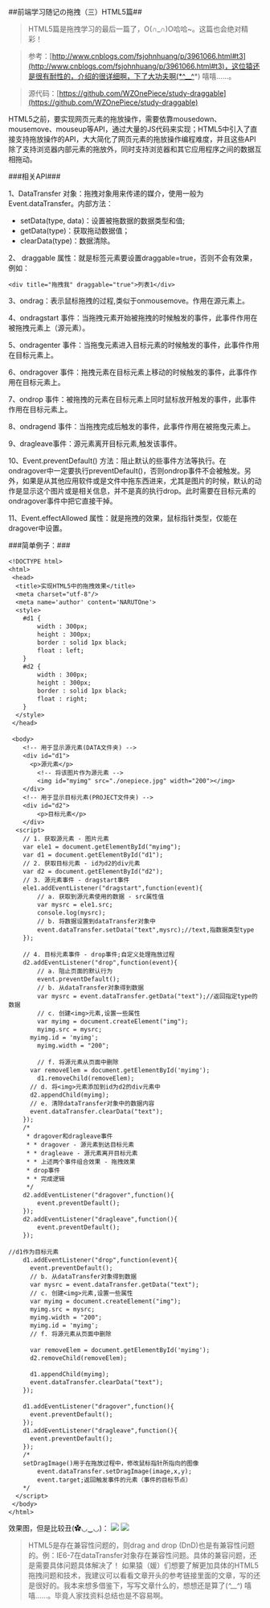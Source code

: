 ##前端学习随记の拖拽（三）HTML5篇##

>HTML5篇是拖拽学习的最后一篇了，O(∩_∩)O哈哈~。这篇也会绝对精彩！

>参考：[http://www.cnblogs.com/fsjohnhuang/p/3961066.html#t3](http://www.cnblogs.com/fsjohnhuang/p/3961066.html#t3)，这位猿还是很有耐性的，介绍的很详细啊，下了大功夫啊(*^__^*) 嘻嘻……。

>源代码：[https://github.com/WZOnePiece/study-draggable](https://github.com/WZOnePiece/study-draggable)

HTML5之前，要实现网页元素的拖放操作，需要依靠mousedown、mousemove、mouseup等API，通过大量的JS代码来实现；HTML5中引入了直接支持拖放操作的API，大大简化了网页元素的拖放操作编程难度，并且这些API除了支持浏览器内部元素的拖放外，同时支持浏览器和其它应用程序之间的数据互相拖动。

###相关API###

1、DataTransfer 对象：拖拽对象用来传递的媒介，使用一般为Event.dataTransfer。内部方法：

- setData(type, data)：设置被拖数据的数据类型和值;
- getData(type)：获取拖动数据值；
- clearData(type)：数据清除。


2、 draggable 属性：就是标签元素要设置draggable=true，否则不会有效果，例如：

    <div title="拖拽我" draggable="true">列表1</div>

3、ondrag：表示鼠标拖拽的过程,类似于onmousemove。作用在源元素上。

4、ondragstart 事件：当拖拽元素开始被拖拽的时候触发的事件，此事件作用在被拖拽元素上（源元素）。

5、ondragenter 事件：当拖曳元素进入目标元素的时候触发的事件，此事件作用在目标元素上。

6、ondragover 事件：拖拽元素在目标元素上移动的时候触发的事件，此事件作用在目标元素上。

7、ondrop 事件：被拖拽的元素在目标元素上同时鼠标放开触发的事件，此事件作用在目标元素上。

8、ondragend 事件：当拖拽完成后触发的事件，此事件作用在被拖曳元素上。

9、dragleave事件：源元素离开目标元素,触发该事件。

10、Event.preventDefault() 方法：阻止默认的些事件方法等执行。在ondragover中一定要执行preventDefault()，否则ondrop事件不会被触发。另外，如果是从其他应用软件或是文件中拖东西进来，尤其是图片的时候，默认的动作是显示这个图片或是相关信息，并不是真的执行drop。此时需要在目标元素的ondragover事件中把它直接干掉。

11、Event.effectAllowed 属性：就是拖拽的效果，鼠标指针类型，仅能在dragover中设置。


###简单例子：###

    <!DOCTYPE html>
    <html>
     <head>
      <title>实现HTML5中的拖拽效果</title>
      <meta charset="utf-8"/>
      <meta name='author' content='NARUTOne'>
      <style>
    	#d1 {
    		width : 300px;
    		height : 300px;
    		border : solid 1px black;
    		float : left;
    	}
    	#d2 {
    		width : 300px;
    		height : 300px;
    		border : solid 1px black;
    		float : right;
    	}
      </style>
     </head>
    
     <body>
        <!-- 用于显示源元素(DATA文件夹) -->
        <div id="d1">
      	  <p>源元素</p>
        	<!-- 将该图片作为源元素 -->
        	<img id="myimg" src="./onepiece.jpg" width="200"></img>
        </div>
        <!-- 用于显示目标元素(PROJECT文件夹) -->
        <div id="d2">
        	<p>目标元素</p>
        </div>
      <script>
      	// 1. 获取源元素 - 图片元素
      	var ele1 = document.getElementById("myimg");
      	var d1 = document.getElementById("d1");
      	// 2. 获取目标元素 - id为d2的div元素
      	var d2 = document.getElementById("d2");
      	// 3. 源元素事件 - dragstart事件
      	ele1.addEventListener("dragstart",function(event){
      		// a. 获取到源元素使用的数据 - src属性值
      		var mysrc = ele1.src;
      		console.log(mysrc);
      		// b. 将数据设置到dataTransfer对象中
      		event.dataTransfer.setData("text",mysrc);//text,指数据类型type
      	});
    
      	// 4. 目标元素事件 - drop事件;自定义处理拖放过程
      	d2.addEventListener("drop",function(event){
      		// a. 阻止页面的默认行为
      		event.preventDefault();
      		// b. 从dataTransfer对象得到数据
      		var mysrc = event.dataTransfer.getData("text");//返回指定type的数据
      		// c. 创建<img>元素,设置一些属性
      		var myimg = document.createElement("img");
      		myimg.src = mysrc;
          myimg.id = 'myimg';
      		myimg.width = "200";
    
      		// f. 将源元素从页面中删除
          var removeElem = document.getElementById('myimg');
      		d1.removeChild(removeElem);
          // d. 将<img>元素添加到id为d2的div元素中
          d2.appendChild(myimg);
          // e. 清除dataTransfer对象中的数据内容
          event.dataTransfer.clearData("text");
      	});
      	/*
      	 * dragover和dragleave事件
      	 * * dragover - 源元素到达目标元素
      	 * * dragleave - 源元素离开目标元素
      	 * * 上述两个事件组合效果 - 拖拽效果
      	 * drop事件
      	 * * 完成逻辑
      	 */
      	d2.addEventListener("dragover",function(){
      		event.preventDefault();
      	});
      	d2.addEventListener("dragleave",function(){
      		event.preventDefault();
      	});
    
    //d1作为目标元素
        d1.addEventListener("drop",function(event){
          event.preventDefault();
          // b. 从dataTransfer对象得到数据
          var mysrc = event.dataTransfer.getData("text");
          // c. 创建<img>元素,设置一些属性
          var myimg = document.createElement("img");
          myimg.src = mysrc;
          myimg.width = "200";
          myimg.id = 'myimg';
          // f. 将源元素从页面中删除
    
          var removeElem = document.getElementById('myimg');
          d2.removeChild(removeElem);
    
          d1.appendChild(myimg);
          event.dataTransfer.clearData("text");
        });
    
        d1.addEventListener("dragover",function(){
          event.preventDefault();
        });
        d1.addEventListener("dragleave",function(){
          event.preventDefault();
        });
      	/*
      	setDragImage()用于在拖放过程中，修改鼠标指针所指向的图像
      		event.dataTransfer.setDragImage(image,x,y);
      		event.target;返回触发事件的元素（事件的目标节点）
      	*/
      </script>
     </body>
    </html>


效果图，但是比较丑(✿◡‿◡)：
![](http://i.imgur.com/ZgR72p5.png)
![](http://i.imgur.com/vwXoanG.png)




>HTML5是存在兼容性问题的，则drag and drop (DnD)也是有兼容性问题的。例：IE6-7在dataTransfer对象存在兼容性问题。具体的兼容问题，还是需要具体问题具体解决了！
>如果猿（媛）们想要了解更加具体的HTML5拖拽问题和技术，我建议可以看看文章开头的参考链接里面的文章，写的还是很好的。我本来想多借鉴下，写写文章什么的，想想还是算了(*^__^*) 嘻嘻……。毕竟人家找资料总结也是不容易啊。